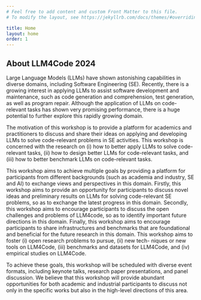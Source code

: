 ```yaml
---
# Feel free to add content and custom Front Matter to this file.
# To modify the layout, see https://jekyllrb.com/docs/themes/#overriding-theme-defaults

title: Home
layout: home
order: 1
---
```


## About LLM4Code 2024

Large Language Models (LLMs) have shown astonishing capabilities in diverse domains, including Software Engineering (SE). Recently, there is a growing interest in applying LLMs to assist software development and maintenance, such as code generation and comprehension, test generation, as well as program repair. Although the application of LLMs on code-relevant tasks has shown very promising performance, there is a huge potential to further explore this rapidly growing domain. 

The motivation of this workshop is to provide a platform for academics and practitioners to discuss and share their ideas on applying and developing LLMs to solve code-relevant problems in SE activities. This workshop is concerned with the research on (i) how to better apply LLMs to solve code-relevant tasks, (ii) how to design better LLMs for code-relevant tasks, and (iii) how to better benchmark LLMs on code-relevant tasks.

This workshop aims to achieve multiple goals by providing a platform for participants from different backgrounds (such as academia and industry, SE and AI) to exchange views and perspectives in this domain. Firstly, this workshop aims to provide an opportunity for participants to discuss novel ideas and preliminary results on LLMs for solving code-relevant SE problems, so as to exchange the latest progress in this domain. Secondly, this workshop aims to encourage participants to discuss the open challenges and problems of LLM4code, so as to identify important future directions in this domain. Finally, this workshop aims to encourage participants to share infrastructures and benchmarks that are foundational and beneficial for the future research in this domain. This workshop aims to foster (i) open research problems to pursue, (ii) new tech- niques or new tools on LLM4Code, (iii) benchmarks and datasets for LLM4Code, and (iv) empirical studies on LLM4Code.

To achieve these goals, this workshop will be scheduled with diverse event formats, including keynote talks, research paper presentations, and panel discussion. We believe that this workshop will provide abundant opportunities for both academic and industrial participants to discuss not only in the specific works but also in the high-level directions of this area.

<!-- Large Language Models (LLMs), which are large-scale models being trained on massive textual corpora, have achieved significant advances in various domains, including Software Engineering (SE). Recently, there is an increasing number of papers on leveraging LLMs to assist software development and maintenance tasks, such as code generation, code comprehension, test generation, as well as program repair, demonstrating a huge potential of LLMs in many code-related SE tasks. While the fast development of LLMs promises to impact various domains in software engineering, the majority of these LLM advances are currently taking place in communities outside of software engineering, such as the NLP community, who may not be fully aware of or able to address the distinct challenges posed by software engineering contexts. -->

<!-- ## Code

```python
def nate() -> str:
    return "Nate"
print(nate() + "cows")
```


## Lists

- Item 1
- Item 2
  - Item 2.1

## Maths

$$
\mathbb K\mathit{aTeX}
$$

## Tables

| Tables        | Are           | Cool  |
| ------------- |:-------------:| -----:|
| col 3 is      | right-aligned | $1600 | -->
